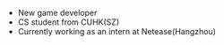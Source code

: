 - New game developer
- CS student from CUHK(SZ)
- Currently working as an intern at Netease(Hangzhou)

<!---
SydianAndrewChen/SydianAndrewChen is a ✨ special ✨ repository because its `README.md` (this file) appears on your GitHub profile.
You can click the Preview link to take a look at your changes.
--->
